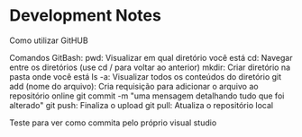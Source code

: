 # Development Notes

Como utilizar GitHUB

Comandos GitBash:
pwd: Visualizar em qual diretório você está
cd: Navegar entre os diretórios (use cd / para voltar ao anterior)
mkdir: Criar diretório na pasta onde você está
ls -a: Visualizar todos os conteúdos do diretório
git add (nome do arquivo): Cria requisição para adicionar o arquivo ao repositório online
git commit -m "uma mensagem detalhando tudo que foi alterado"
git push: Finaliza o upload
git pull: Atualiza o repositório local

Teste para ver como commita pelo próprio visual studio
